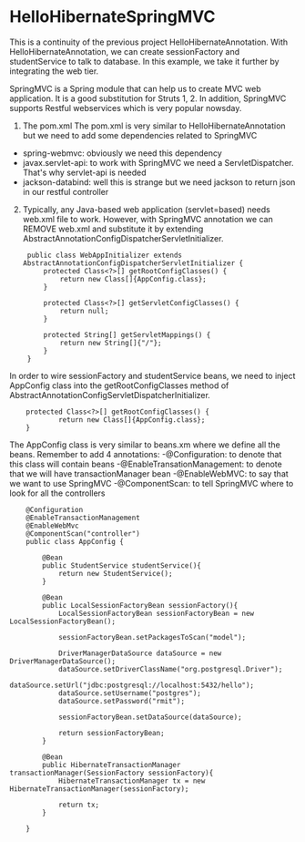 # HelloHibernateSpringMVC

This is a continuity of the previous project HelloHibernateAnnotation. With HelloHibernateAnnotation, we can create sessionFactory and studentService to talk to database. In this example, we take it further by integrating the web tier. 

SpringMVC is a Spring module that can help us to create MVC web application. It is a good substitution for Struts 1, 2. In addition, SpringMVC supports Restful webservices which is very popular nowsday. 

1. The pom.xml
The pom.xml is very similar to HelloHibernateAnnotation but we need to add some dependencies related to SpringMVC
+ spring-webmvc: obviously we need this dependency
+ javax.servlet-api: to work with SpringMVC we need a ServletDispatcher. That's why servlet-api is needed
+ jackson-databind: well this is strange but we need jackson to return json in our restful controller

2. Typically, any Java-based web application (servlet=based) needs web.xml file to work. However, with SpringMVC annotation we can REMOVE web.xml and substitute it by extending AbstractAnnotationConfigDispatcherServletInitializer.


        public class WebAppInitializer extends AbstractAnnotationConfigDispatcherServletInitializer {
            protected Class<?>[] getRootConfigClasses() {
                return new Class[]{AppConfig.class};
            }

            protected Class<?>[] getServletConfigClasses() {
                return null;
            }

            protected String[] getServletMappings() {
                return new String[]{"/"};
            }
        }

In order to wire sessionFactory and studentService beans, we need to inject AppConfig class into the getRootConfigClasses method of AbstractAnnotationConfigServletDispatcherInitializer. 


        protected Class<?>[] getRootConfigClasses() {
                return new Class[]{AppConfig.class};
        }
    
The AppConfig class is very similar to beans.xm where we define all the beans. Remember to add 4 annotations:
-@Configuration: to denote that this class will contain beans
-@EnableTransationManagement: to denote that we will have transactionManager bean
-@EnableWebMVC: to say that we want to use SpringMVC
-@ComponentScan: to tell SpringMVC where to look for all the controllers



        @Configuration
        @EnableTransactionManagement
        @EnableWebMvc
        @ComponentScan("controller")
        public class AppConfig {

            @Bean
            public StudentService studentService(){
                return new StudentService();
            }

            @Bean
            public LocalSessionFactoryBean sessionFactory(){
                LocalSessionFactoryBean sessionFactoryBean = new LocalSessionFactoryBean();

                sessionFactoryBean.setPackagesToScan("model");

                DriverManagerDataSource dataSource = new DriverManagerDataSource();
                dataSource.setDriverClassName("org.postgresql.Driver");
                dataSource.setUrl("jdbc:postgresql://localhost:5432/hello");
                dataSource.setUsername("postgres");
                dataSource.setPassword("rmit");

                sessionFactoryBean.setDataSource(dataSource);

                return sessionFactoryBean;
            }

            @Bean
            public HibernateTransactionManager transactionManager(SessionFactory sessionFactory){
                HibernateTransactionManager tx = new HibernateTransactionManager(sessionFactory);

                return tx;
            }

        }

